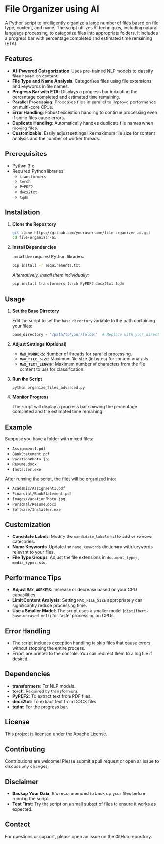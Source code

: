# File Organizer using AI

A Python script to intelligently organize a large number of files based on file type, content, and name. The script utilizes AI techniques, including natural language processing, to categorize files into appropriate folders. It includes a progress bar with percentage completed and estimated time remaining (ETA).

## Features

- **AI-Powered Categorization**: Uses pre-trained NLP models to classify files based on content.
- **File Type and Name Analysis**: Categorizes files using file extensions and keywords in file names.
- **Progress Bar with ETA**: Displays a progress bar indicating the percentage completed and estimated time remaining.
- **Parallel Processing**: Processes files in parallel to improve performance on multi-core CPUs.
- **Error Handling**: Robust exception handling to continue processing even if some files cause errors.
- **Duplicate Handling**: Automatically handles duplicate file names when moving files.
- **Customizable**: Easily adjust settings like maximum file size for content analysis and the number of worker threads.

## Prerequisites

- Python 3.x
- Required Python libraries:
  - `transformers`
  - `torch`
  - `PyPDF2`
  - `docx2txt`
  - `tqdm`

## Installation

1. **Clone the Repository**

   ```bash
   git clone https://github.com/yourusername/file-organizer-ai.git
   cd file-organizer-ai
   ```

2. **Install Dependencies**

   Install the required Python libraries:

   ```bash
   pip install -r requirements.txt
   ```

   *Alternatively, install them individually:*

   ```bash
   pip install transformers torch PyPDF2 docx2txt tqdm
   ```

## Usage

1. **Set the Base Directory**

   Edit the script to set the `base_directory` variable to the path containing your files:

   ```python
   base_directory = "/path/to/your/folder"  # Replace with your directory path
   ```

2. **Adjust Settings (Optional)**

   - **`MAX_WORKERS`**: Number of threads for parallel processing.
   - **`MAX_FILE_SIZE`**: Maximum file size (in bytes) for content analysis.
   - **`MAX_TEXT_LENGTH`**: Maximum number of characters from the file content to use for classification.

3. **Run the Script**

   ```bash
   python organize_files_advanced.py
   ```

4. **Monitor Progress**

   The script will display a progress bar showing the percentage completed and the estimated time remaining.

## Example

Suppose you have a folder with mixed files:

- `Assignment1.pdf`
- `BankStatement.pdf`
- `VacationPhoto.jpg`
- `Resume.docx`
- `Installer.exe`

After running the script, the files will be organized into:

- `Academic/Assignment1.pdf`
- `Financial/BankStatement.pdf`
- `Images/VacationPhoto.jpg`
- `Personal/Resume.docx`
- `Software/Installer.exe`

## Customization

- **Candidate Labels**: Modify the `candidate_labels` list to add or remove categories.
- **Name Keywords**: Update the `name_keywords` dictionary with keywords relevant to your files.
- **File Type Groups**: Adjust the file extensions in `document_types`, `media_types`, etc.

## Performance Tips

- **Adjust `MAX_WORKERS`**: Increase or decrease based on your CPU capabilities.
- **Limit Content Analysis**: Setting `MAX_FILE_SIZE` appropriately can significantly reduce processing time.
- **Use a Smaller Model**: The script uses a smaller model (`distilbert-base-uncased-mnli`) for faster processing on CPUs.

## Error Handling

- The script includes exception handling to skip files that cause errors without stopping the entire process.
- Errors are printed to the console. You can redirect them to a log file if desired.

## Dependencies

- **transformers**: For NLP models.
- **torch**: Required by transformers.
- **PyPDF2**: To extract text from PDF files.
- **docx2txt**: To extract text from DOCX files.
- **tqdm**: For the progress bar.

## License

This project is licensed under the Apache License.

## Contributing

Contributions are welcome! Please submit a pull request or open an issue to discuss any changes.

## Disclaimer

- **Backup Your Data**: It's recommended to back up your files before running the script.
- **Test First**: Try the script on a small subset of files to ensure it works as expected.

## Contact

For questions or support, please open an issue on the GitHub repository.
